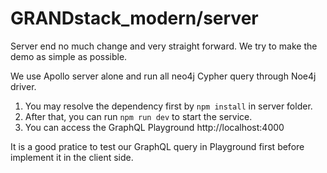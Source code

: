 # GRANDstack_modern/server

Server end no much change and very straight forward. We try to make the demo as simple as possible. 

We use Apollo server alone and run all neo4j Cypher query through Noe4j driver. 

1. You may resolve the dependency first by `npm install` in server folder. 
2. After that, you can run `npm run dev` to start the service.
3. You can access the GraphQL Playground http://localhost:4000

It is a good pratice to test our GraphQL query in Playground first before implement it in the client side.